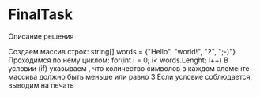 # FinalTask
Описание решения

Создаем массив строк: string[] words = {"Hello", "world!", "2", ";-)"}
Проходимся по нему циклом: for(int i = 0; i< words.Lenght; i++)
В условии (if) указываем , что количество символов в каждом элементе массива
должно быть меньше или равно 3
Если условие соблюдается, выводим на печать
